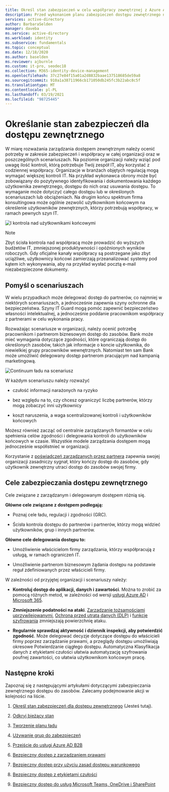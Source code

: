 ```yaml
---
title: Określ stan zabezpieczeń w celu współpracy zewnętrznej z Azure Active Directory
description: Przed wykonaniem planu zabezpieczeń dostępu zewnętrznego należy określić, co chcesz osiągnąć.
services: active-directory
author: BarbaraSelden
manager: daveba
ms.service: active-directory
ms.workload: identity
ms.subservice: fundamentals
ms.topic: conceptual
ms.date: 12/18/2020
ms.author: baselden
ms.reviewer: ajburnle
ms.custom: it-pro, seodec18
ms.collection: M365-identity-device-management
ms.openlocfilehash: 37c27e84f15a01a2d8832baae137518685de59a8
ms.sourcegitcommit: 910a1a38711966cb171050db245fc3b22abc8c5f
ms.translationtype: MT
ms.contentlocale: pl-PL
ms.lasthandoff: 03/19/2021
ms.locfileid: "98725445"
---
```

# <a name="determine-your-security-posture-for-external-access"></a>Określanie stan zabezpieczeń dla dostępu zewnętrznego 

W miarę rozważania zarządzania dostępem zewnętrznym należy ocenić potrzeby w zakresie zabezpieczeń i współpracy w całej organizacji oraz w poszczególnych scenariuszach. Na poziomie organizacji należy wziąć pod uwagę ilość kontroli, którą potrzebuje Twój zespół IT, aby korzystać z codziennej współpracy. Organizacje w branżach objętych regulacją mogą wymagać większej kontroli IT. Na przykład wykonawca obrony może być zobowiązany do pozytywnego identyfikowania i dokumentowania każdego użytkownika zewnętrznego, dostępu do nich oraz usuwania dostępu. To wymaganie może dotyczyć całego dostępu lub w określonych scenariuszach lub obciążeniach. Na drugim końcu spektrum firma konsultingowa może ogólnie zezwolić użytkownikom końcowym na określenie użytkowników zewnętrznych, którzy potrzebują współpracy, w ramach pewnych szyn IT. 

![I kontrola nad użytkownikami końcowymi](media/secure-external-access/1-overall-control.png)

> [!NOTE]
> Zbyt ścisła kontrola nad współpracą może prowadzić do wyższych budżetów IT, zmniejszonej produktywności i opóźnionych wyników roboczych. Gdy oficjalne kanały współpracy są postrzegane jako zbyt uciążliwe, użytkownicy końcowi zamierzają przeanalizować systemy pod kątem ich wykonywania, aby na przykład wysłać pocztą e-mail niezabezpieczone dokumenty.

## <a name="think-in-terms-of-scenarios"></a>Pomyśl o scenariuszach

W wielu przypadkach może delegować dostęp do partnerów, co najmniej w niektórych scenariuszach, a jednocześnie zapewnia szyny ochronne dla bezpieczeństwa. Szyny IT Guard mogą pomóc zapewnić bezpieczeństwo własności intelektualnej, a jednocześnie poddanie pracownikom współpracy z partnerami w celu wykonania pracy.

Rozważając scenariusze w organizacji, należy ocenić potrzebę pracownikom i partnerom biznesowym dostęp do zasobów. Bank może mieć wymagania dotyczące zgodności, które ograniczają dostęp do określonych zasobów, takich jak informacje o koncie użytkownika, do niewielkiej grupy pracowników wewnętrznych. Natomiast ten sam Bank może umożliwić delegowany dostęp partnerom pracującym nad kampanią marketingową.

![Continuum ładu na scenariusz](media\secure-external-access\1-scenarios.png)

W każdym scenariuszu należy rozważyć 

* czułość informacji narażonych na ryzyko

* bez względu na to, czy chcesz ograniczyć liczbę partnerów, którzy mogą zobaczyć inni użytkownicy

* koszt naruszenia, a waga scentralizowanej kontroli i użytkowników końcowych

 Możesz również zacząć od centralnie zarządzanych formantów w celu spełnienia celów zgodności i delegowania kontroli do użytkowników końcowych w czasie. Wszystkie modele zarządzania dostępem mogą jednocześnie współistnieć w organizacji. 

Korzystanie z [poświadczeń zarządzanych przez partnera](../external-identities/what-is-b2b.md) zapewnia swojej organizacji zasadniczy sygnał, który kończy dostęp do zasobów, gdy użytkownik zewnętrzny utraci dostęp do zasobów swojej firmy.

## <a name="goals-of-securing-external-access"></a>Cele zabezpieczania dostępu zewnętrznego

Cele związane z zarządzanym i delegowanym dostępem różnią się.

**Główne cele związane z dostępem podlegają:**

* Poznaj cele ładu, regulacji i zgodności (GRC). 

* Ścisła kontrola dostępu do partnerów i partnerów, którzy mogą widzieć użytkowników, grup i innych partnerów.

**Główne cele delegowania dostępu to:**

* Umożliwienie właścicielom firmy zarządzania, którzy współpracują z usługą, w ramach ograniczeń IT.

* Umożliwienie partnerom biznesowym żądania dostępu na podstawie reguł zdefiniowanych przez właścicieli firmy.

W zależności od przyjętej organizacji i scenariuszy należy: 

* **Kontroluj dostęp do aplikacji, danych i zawartości**. Można to zrobić za pomocą różnych metod, w zależności od wersji [usługi Azure AD](https://azure.microsoft.com/pricing/details/active-directory/) i [Microsoft 365](https://www.microsoft.com/microsoft-365/compare-microsoft-365-enterprise-plans). 

* **Zmniejszenie podatności na ataki**. [Zarządzanie tożsamościami uprzywilejowanymi](../privileged-identity-management/pim-configure.md), [Ochrona przed utratą danych (DLP)](/exchange/security-and-compliance/data-loss-prevention/data-loss-prevention) i [funkcje szyfrowania](/exchange/security-and-compliance/data-loss-prevention/data-loss-prevention) zmniejszają powierzchnię ataku.

* **Regularnie sprawdzaj aktywność i dziennik inspekcji, aby potwierdzić zgodność**. Może delegować decyzje dotyczące dostępu do właścicieli firmy poprzez zarządzanie prawami, a przeglądy dostępu umożliwiają okresowe Potwierdzanie ciągłego dostępu. Automatyczna Klasyfikacja danych z etykietami czułości ułatwia automatyzację szyfrowania poufnej zawartości, co ułatwia użytkownikom końcowym pracę.

## <a name="next-steps"></a>Następne kroki 

Zapoznaj się z następującymi artykułami dotyczącymi zabezpieczania zewnętrznego dostępu do zasobów. Zalecamy podejmowanie akcji w kolejności na liście.

1. [Określ stan zabezpieczeń dla dostępu zewnętrznego](1-secure-access-posture.md) (Jesteś tutaj).

2. [Odkryj bieżący stan](2-secure-access-current-state.md)

3. [Tworzenie planu ładu](3-secure-access-plan.md)

4. [Używanie grup do zabezpieczeń](4-secure-access-groups.md)

5. [Przejście do usługi Azure AD B2B](5-secure-access-b2b.md)

6. [Bezpieczny dostęp z zarządzaniem prawami](6-secure-access-entitlement-managment.md)

7. [Bezpieczny dostęp przy użyciu zasad dostępu warunkowego](7-secure-access-conditional-access.md)

8. [Bezpieczny dostęp z etykietami czułości](8-secure-access-sensitivity-labels.md)

9. [Bezpieczny dostęp do usług Microsoft Teams, OneDrive i SharePoint](9-secure-access-teams-sharepoint.md)
 

